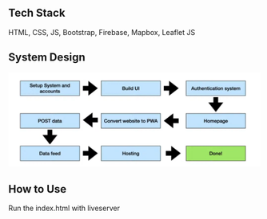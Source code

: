 ## Tech Stack


HTML, CSS, JS, Bootstrap, Firebase, Mapbox, Leaflet JS

## System Design 

![alt text](image-1.png)

## How to Use

Run the index.html with liveserver
